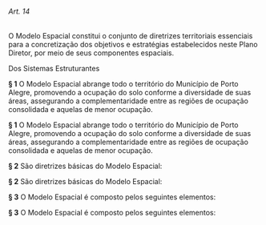 
###### Art. 14
O Modelo Espacial constitui o conjunto de diretrizes territoriais essenciais para a concretização dos objetivos e estratégias estabelecidos neste Plano Diretor, por meio de seus componentes espaciais.

Dos Sistemas Estruturantes

**§ 1** O Modelo Espacial abrange todo o território do Município de Porto Alegre, promovendo a ocupação do solo conforme a diversidade de suas áreas, assegurando a complementaridade entre as regiões de ocupação consolidada e aquelas de menor ocupação.

**§ 1** O Modelo Espacial abrange todo o território do Município de Porto Alegre, promovendo a ocupação do solo conforme a diversidade de suas áreas, assegurando a complementaridade entre as regiões de ocupação consolidada e aquelas de menor ocupação.

**§ 2** São diretrizes básicas do Modelo Espacial:

**§ 2** São diretrizes básicas do Modelo Espacial:

**§ 3** O Modelo Espacial é composto pelos seguintes elementos:

**§ 3** O Modelo Espacial é composto pelos seguintes elementos:
